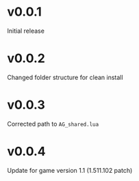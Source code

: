 # v0.0.1

Initial release

# v0.0.2

Changed folder structure for clean install

# v0.0.3

Corrected path to `AG_shared.lua`

# v0.0.4

Update for game version 1.1 (1.511.102 patch)